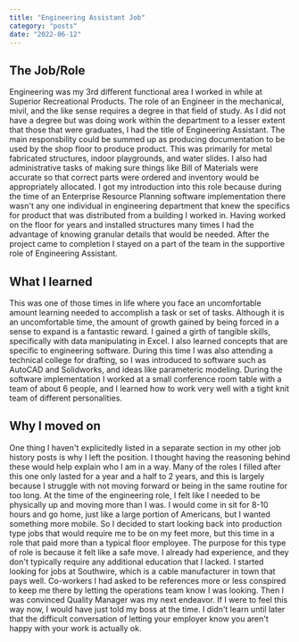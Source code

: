 ```yaml
---
title: "Engineering Assistant Job"
category: "posts"
date: "2022-06-12"
---
```


## The Job/Role

Engineering was my 3rd different functional area I worked in while at Superior Recreational Products. The role of an Engineer in the mechanical, mivil, and the like sense requires a degree in that field of study. As I did not have a degree but was doing work within the department to a lesser extent that those that were graduates, I had the title of Engineering Assistant. The main responsbility could be summed up as producing documentation to be used by the shop floor to produce product. This was primarily for metal fabricated structures, indoor playgrounds, and water slides. I also had administrative tasks of making sure things like Bill of Materials were accurate so that correct parts were ordered and inventory would be appropriately allocated. I got my introduction into this role because during the time of an Enterprise Resource Planning software implementation there wasn't any one individual in engineering department that knew the specifics for product that was distributed from a building I worked in. Having worked on the floor for years and installed structures many times I had the advantage of knowing granular details that would be needed. After the project came to completion I stayed on a part of the team in the supportive role of Engineering Assistant.

## What I learned

This was one of those times in life where you face an uncomfortable amount learning needed to accomplish a task or set of tasks. Although it is an uncomfortable time, the amount of growth gained by being forced in a sense to expand is a fantastic reward. I gained a girth of tangible skills, specifically with data manipulating in Excel. I also learned concepts that are specific to engineering software. During this time I was also attending a technical college for drafting, so I was introduced to software such as AutoCAD and Solidworks, and ideas like parameteric modeling. During the software implementation I worked at a small conference room table with a team of about 6 people, and I learned how to work very well with a tight knit team of different personalities.

## Why I moved on

One thing I haven't explicitedly listed in a separate section in my other job history posts is why I left the position. I thought having the reasoning behind these would help explain who I am in a way. Many of the roles I filled after this one only lasted for a year and a half to 2 years, and this is largely because I struggle with not moving forward or being in the same routine for too long. At the time of the engineering role, I felt like I needed to be physically up and moving more than I was. I would come in sit for 8-10 hours and go home, just like a large portion of Americans, but I wanted something more mobile. So I decided to start looking back into production type jobs that would require me to be on my feet more, but this time in a role that paid more than a typical floor employee. The purpose for this type of role is because it felt like a safe move. I already had experience, and they don't typically require any additional education that I lacked. I started looking for jobs at Southwire, which is a cable manufacturer in town that pays well. Co-workers I had asked to be references more or less conspired to keep me there by letting the operations team know I was looking. Then I was convinced Quality Manager was my next endeavor. If I were to feel this way now, I would have just told my boss at the time. I didn't learn until later that the difficult conversation of letting your employer know you aren't happy with your work is actually ok.